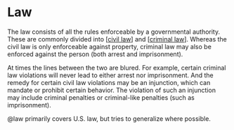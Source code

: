 # Law

The law consists of all the rules enforceable by a governmental authority.
These are commonly divided into [[civil law]] and [[criminal law]].
Whereas the civil law is only enforceable against property, criminal law may also be enforced against the person (both arrest and imprisonment).

At times the lines between the two are blured.
For example, certain criminal law violations will never lead to either arrest nor imprisonment.
And the remedy for certain civil law violations may be an injunction, which can mandate or prohibit certain behavior.
The violation of such an injunction may include criminal penalties or criminal-like penalties (such as imprisonment).

@law primarily covers U.S. law, but tries to generalize where possible.

[//begin]: # "Autogenerated link references for markdown compatibility"
[civil law]: civil-law.md "Civil Law"
[criminal law]: criminal-law.md "Criminal Law"
[//end]: # "Autogenerated link references"